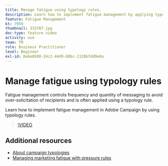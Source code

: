 ```yaml
---
title: Manage fatigue using typology rules.
description: Learn how to implement fatigue management by applying typology rules.
feature: Fatigue Management
kt: 7959
thumbnail: 333787.jpg
doc-type: feature video
activity: use
team: TM
role: Business Practitioner
level: Beginner
exl-id: 8a6e8580-24c2-44d9-88bc-1120bfdd9e8a
---
```

# Manage fatigue using typology rules

Fatigue management controls frequency and quantity of messaging to avoid over-solicitation of recipients and is often applied using a typology rule.

Learn how to implement fatigue management in Adobe Campaign by using typology rules.

>[!VIDEO](https://video.tv.adobe.com/v/333787?quality=12)

## Additional resources

* [About campaign typologies](https://experienceleague.adobe.com/docs/campaign-classic/using/orchestrating-campaigns/campaign-optimization/about-campaign-typologies.html?lang=en)
* [Managing marketing fatigue with pressure rules](https://experienceleague.adobe.com/docs/campaign-classic/using/orchestrating-campaigns/campaign-optimization/pressure-rules.html?lang=en)
